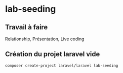 # lab-seeding

## Travail à faire 
Relationship, Présentation, Live coding

## Création du projet laravel vide 

````bash
composer create-project laravel/laravel lab-seeding
